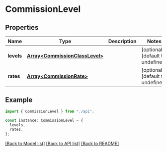 # CommissionLevel

## Properties

| Name       | Type                                                             | Description | Notes                             |
| ---------- | ---------------------------------------------------------------- | ----------- | --------------------------------- |
| **levels** | [**Array&lt;CommissionClassLevel&gt;**](CommissionClassLevel.md) |             | [optional] [default to undefined] |
| **rates**  | [**Array&lt;CommissionRate&gt;**](CommissionRate.md)             |             | [optional] [default to undefined] |

## Example

```typescript
import { CommissionLevel } from "./api";

const instance: CommissionLevel = {
  levels,
  rates,
};
```

[[Back to Model list]](../README.md#documentation-for-models) [[Back to API list]](../README.md#documentation-for-api-endpoints) [[Back to README]](../README.md)
